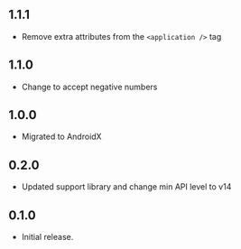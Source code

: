 ## 1.1.1
- Remove extra attributes from the `<application />` tag

## 1.1.0
- Change to accept negative numbers

## 1.0.0
- Migrated to AndroidX

## 0.2.0
- Updated support library and change min API level to v14

## 0.1.0
- Initial release.
